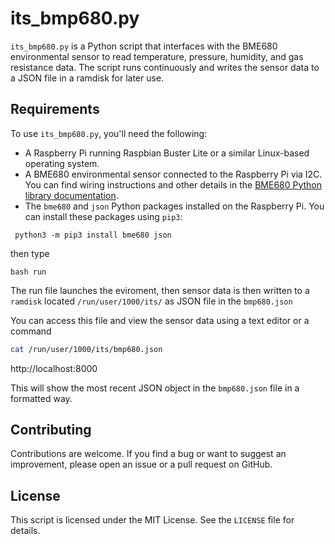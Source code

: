 # its_bmp680.py

`its_bmp680.py` is a Python script that interfaces with the BME680 environmental sensor to read temperature, pressure, humidity, and gas resistance data. The script runs continuously and writes the sensor data to a JSON file in a ramdisk for later use.

## Requirements

To use `its_bmp680.py`, you'll need the following:
- A Raspberry Pi running Raspbian Buster Lite or a similar Linux-based operating system.
- A BME680 environmental sensor connected to the Raspberry Pi via I2C. You can find wiring instructions and other details in the [BME680 Python library documentation](https://github.com/pimoroni/bme680-python).
- The `bme680` and `json` Python packages installed on the Raspberry Pi. You can install these packages using `pip3`:

 ```
  python3 -m pip3 install bme680 json
```
then type 

``` 
bash run 
```
The run file launches the eviroment, then sensor data is then written to a `ramdisk` located `/run/user/1000/its/` as JSON file in the `bmp680.json`


You can access this file and view the sensor data using a text editor or a command 
```bash
cat /run/user/1000/its/bmp680.json
```
http://localhost:8000 

This will show the most recent JSON object in the `bmp680.json` file in a formatted way.

## Contributing

Contributions are welcome. If you find a bug or want to suggest an improvement, please open an issue or a pull request on GitHub.


## License

This script is licensed under the MIT License. See the `LICENSE` file for details.
